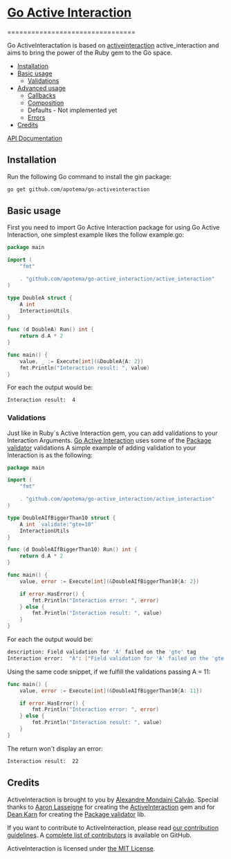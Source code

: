  # [Go Active Interaction][]
================================

Go ActiveInteractation is based on [activeinteraction][] active_interaction and aims to bring the power of the Ruby gem to the Go space.


- [Installation](#installation)
- [Basic usage](#basic-usage)
  - [Validations](#validations)
- [Advanced usage](#advanced-usage)
  - [Callbacks](#callbacks)
  - [Composition](#composition)
  - Defaults - Not implemented yet
  - [Errors](#errors)
- [Credits](#credits)


[API Documentation][]


## Installation

Run the following Go command to install the gin package:

``` sh
go get github.com/apotema/go-activeinteraction
```

## Basic usage

First you need to import Go Active Interaction package for using Go Active Interaction, one simplest example likes the follow example.go:

```go
package main

import (
	"fmt"

	. "github.com/apotema/go-active_interaction/active_interaction"
)

type DoubleA struct {
	A int
	InteractionUtils
}

func (d DoubleA) Run() int {
	return d.A * 2
}

func main() {
	value, _ := Execute[int](&DoubleA{A: 2})
	fmt.Println("Interaction result: ", value)
}
```

For each the output would be:

``` sh
Interaction result:  4
```

### Validations

Just like in Ruby`s Active Interaction gem, you can add validations to your Interaction Arguments.
[Go Active Interaction][] uses some of the [Package validator][] validations
A simple example of adding validation to your Interaction is as the following:
```go
package main

import (
	"fmt"

	. "github.com/apotema/go-active_interaction/active_interaction"
)

type DoubleAIfBiggerThan10 struct {
	A int `validate:"gte=10"`
	InteractionUtils
}

func (d DoubleAIfBiggerThan10) Run() int {
	return d.A * 2
}

func main() {
	value, error := Execute[int](&DoubleAIfBiggerThan10{A: 2})

	if error.HasError() {
		fmt.Println("Interaction error: ", error)
	} else {
		fmt.Println("Interaction result: ", value)
	}
}
```

For each the output would be:

``` sh
description: Field validation for 'A' failed on the 'gte' tag
Interaction error:  "A": ["Field validation for 'A' failed on the 'gte' tag"]
```

Using the same code snippet, if we fulfill the validations passing A = 11:

```go
func main() {
	value, error := Execute[int](&DoubleAIfBiggerThan10{A: 11})

	if error.HasError() {
		fmt.Println("Interaction error: ", error)
	} else {
		fmt.Println("Interaction result: ", value)
	}
}
```

The return won't display an error:

``` sh
Interaction result:  22
```

## Credits

ActiveInteraction is brought to you by [Alexandre Mondaini Calvão][].
Special thanks to [Aaron Lasseigne][] for creating the [ActiveInteraction][] gem
and for [Dean Karn][] for creating the [Package validator][] lib.


If you want to contribute to ActiveInteraction, please read
[our contribution guidelines][]. A [complete list of contributors][] is
available on GitHub.

ActiveInteraction is licensed under [the MIT License][].

[go active interaction]: https://github.com/apotema/go-active-interaction
[activeinteraction]: https://github.com/AaronLasseigne/active_interaction
[API Documentation]: https://google.com
[alexandre mondaini calvão]: https://github.com/apotema
[aaron lasseigne]: https://github.com/AaronLasseigne
[dean karn]: https://github.com/deankarn
[package validator]: https://github.com/go-playground/validator
[our contribution guidelines]: CONTRIBUTING.md
[complete list of contributors]: https://google.com
[the MIT License]: LICENSE.md
